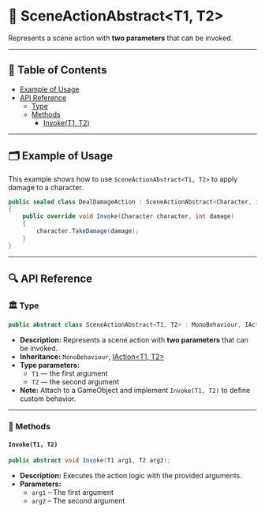 # 🧩 SceneActionAbstract&lt;T1, T2&gt;

Represents a scene action with <b>two parameters</b> that can be invoked.

---

## 📑 Table of Contents

- [Example of Usage](#-example-of-usage)
- [API Reference](#-api-reference)
    - [Type](#-type)
    - [Methods](#-methods)
        - [Invoke(T1, T2)](#invoket1-t2)

---

## 🗂 Example of Usage

This example shows how to use `SceneActionAbstract<T1, T2>` to apply damage to a character.

```csharp
public sealed class DealDamageAction : SceneActionAbstract<Character, int>
{
    public override void Invoke(Character character, int damage)
    {
        character.TakeDamage(damage);
    }
}
```

---

## 🔍 API Reference

### 🏛️ Type <div id="-type"></div>

```csharp
public abstract class SceneActionAbstract<T1, T2> : MonoBehaviour, IAction<T1, T2>
```

- **Description:** Represents a scene action with <b>two parameters</b> that can be invoked.
- **Inheritance:** `MonoBehaviour`, [IAction&lt;T1, T2&gt;](IAction%602.md)
- **Type parameters:**
    - `T1` — the first argument
    - `T2` — the second argument
- **Note:** Attach to a GameObject and implement `Invoke(T1, T2)` to define custom behavior.

---

### 🏹 Methods

#### `Invoke(T1, T2)`

```csharp
public abstract void Invoke(T1 arg1, T2 arg2);
```

- **Description:** Executes the action logic with the provided arguments.
- **Parameters:**
    - `arg1` – The first argument
    - `arg2` – The second argument